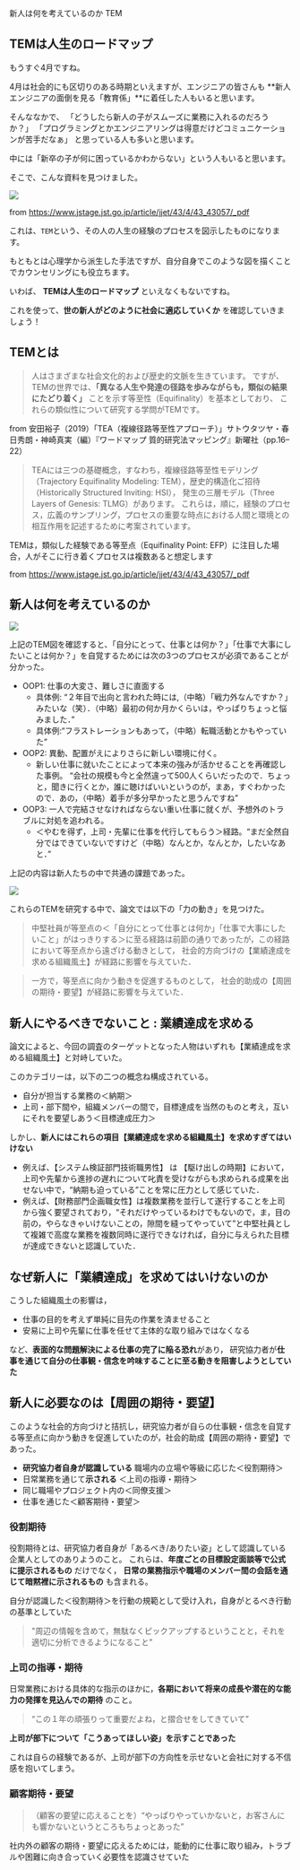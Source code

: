新人は何を考えているのか
TEM



## TEMは人生のロードマップ

もうすぐ4月ですね。

4月は社会的にも区切りのある時期といえますが、エンジニアの皆さんも **新人エンジニアの面倒を見る「教育係」**に着任した人もいると思います。

そんななかで、 「どうしたら新人の子がスムーズに業務に入れるのだろうか？」
「プログラミングとかエンジニアリングは得意だけどコミュニケーションが苦手だなぁ」
と思っている人も多いと思います。

中には「新卒の子が何に困っているかわからない」という人もいると思います。

そこで、こんな資料を見つけました。

<img src="https://github.com/minegishirei/psy/blob/main/img/tem/new_engineer.png">

from https://www.jstage.jst.go.jp/article/jjet/43/4/43_43057/_pdf

これは、`TEM`という、その人の人生の経験のプロセスを図示したものになります。

もともとは心理学から派生した手法ですが、自分自身でこのような図を描くことでカウンセリングにも役立ちます。

いわば、 **TEMは人生のロードマップ** といえなくもないですね。

これを使って、**世の新人がどのように社会に適応していくか** を確認していきましょう！




## TEMとは

> 人はさまざまな社会文化的および歴史的文脈を生きています。
> ですが、 TEMの世界では、**「異なる人生や発達の径路を歩みながらも，類似の結果にたどり着く」** ことを示す等至性（Equifinality）を基本としており、
> これらの類似性について研究する学問がTEMです。

from 安田裕子（2019）「TEA（複線径路等至性アプローチ）」サトウタツヤ・春日秀朗・神崎真実（編）『ワードマップ 質的研究法マッピング』新曜社（pp.16–22）

> TEAには三つの基礎概念，すなわち，複線径路等至性モデリング（Trajectory Equifinality Modeling: TEM），歴史的構造化ご招待（Historically Structured Inviting: HSI），
> 発生の三層モデル（Three Layers of Genesis: TLMG）があります。
> これらは，順に，経験のプロセス，広義のサンプリング，プロセスの重要な時点における人間と環境との相互作用を記述するために考案されています。

TEMは，類似した経験である等至点（Equifinality Point: EFP）に注目した場合，人がそこに行き着くプロセスは複数あると想定します

from https://www.jstage.jst.go.jp/article/jjet/43/4/43_43057/_pdf



## 新人は何を考えているのか

<img src="https://github.com/minegishirei/psy/blob/main/img/tem/new_engineer.png">

上記のTEM図を確認すると、「自分にとって、仕事とは何か？」「仕事で大事にしたいことは何か？」を自覚するためには次の3つのプロセスが必須であることが分かった。

- OOP1: 仕事の大変さ、難しさに直面する
    - 具体例: “２年目で出向と言われた時には,（中略）「戦力外なんですか？」みたいな（笑）．（中略）最初の何か月かくらいは，やっぱりちょっと悩みました．”
    - 具体例:“フラストレーションもあって，（中略）転職活動とかもやっていた”
- OOP2: 異動、配置がえによりさらに新しい環境に付く。
    - 新しい仕事に就いたことによって本来の強みが活かせることを再確認した事例。
    “会社の規模も今と全然違って500人くらいだったので．ちょっと，聞きに行くとか，誰に聴けばいいというのが，まあ，すぐわかったので．あの，（中略）着手が多分早かったと思うんですね”
- OOP3: 一人で完結させなければならない重い仕事に就くが、予想外のトラブルに対処を追われる。
    - ＜やむを得ず，上司・先輩に仕事を代行してもらう＞経路。“まだ全然自分ではできていないですけど（中略）なんとか，なんとか，したいなあと．”

上記の内容は新人たちの中で共通の課題であった。

<img src="https://github.com/minegishirei/psy/blob/main/img/tem/new_engineer2.png">

これらのTEMを研究する中で、論文では以下の「力の動き」を見つけた。

> 中堅社員が等至点の＜「自分にとって仕事とは何か」「仕事で大事にしたいこと」がはっきりする＞に至る経路は前節の通りであったが，この経路において等至点から遠ざける動きとして，
> 社会的方向づけの【業績達成を求める組織風土】が経路に影響を与えていた．

> 一方で，等至点に向かう動きを促進するものとして，
> 社会的助成の【周囲の期待・要望】が経路に影響を与えていた．



## 新人にやるべきでないこと : 業績達成を求める


論文によると、今回の調査のターゲットとなった人物はいずれも【業績達成を求める組織風土】と対峙していた。

このカテゴリーは，以下の二つの概念ね構成されている。

- 自分が担当する業務の＜納期＞
- 上司・部下間や，組織メンバーの間で，目標達成を当然のものと考え，互いにそれを要望しあう＜目標達成圧力＞

しかし、**新人にはこれらの項目【業績達成を求める組織風土】を求めすぎてはいけない**

- 例えば、【システム検証部門技術職男性】 は 【駆け出しの時期】において，上司や先輩から進捗の遅れについて叱責を受けながらも求められる成果を出せない中で，“納期も迫っている”ことを常に圧力として感じていた．
- 例えば、【財務部門企画職女性】は複数業務を並行して遂行することを上司から強く要望されており，“それだけやっているわけでもないので，ま，目の前の，やらなきゃいけないことの，隙間を縫ってやっていて”と中堅社員として複雑で高度な業務を複数同時に遂行できなければ，自分に与えられた目標が達成できないと認識していた．


## なぜ新人に「業績達成」を求めてはいけないのか

こうした組織風土の影響は，

- 仕事の目的を考えず単純に目先の作業を済ませること
- 安易に上司や先輩に仕事を任せて主体的な取り組みではなくなる

など、**表面的な問題解決による仕事の完了に陥る恐れ**があり，
研究協力者が**仕事を通じて自分の仕事観・信念を吟味することに至る動きを阻害しようとしていた**



## 新人に必要なのは【周囲の期待・要望】 

このような社会的方向づけと拮抗し，研究協力者が自らの仕事観・信念を自覚する等至点に向かう動きを促進していたのが，社会的助成【周囲の期待・要望】であった。

- **研究協力者自身が認識している** 職場内の立場や等級に応じた＜役割期待＞
- 日常業務を通じて**示される** ＜上司の指導・期待＞
- 同じ職場やプロジェクト内の＜同僚支援＞
- 仕事を通じた＜顧客期待・要望＞



### 役割期待

役割期待とは、研究協力者自身が「あるべき/ありたい姿」として認識している企業人としてのありようのこと。
これらは、**年度ごとの目標設定面談等で公式に提示されるもの** だけでなく， **日常の業務指示や職場のメンバー間の会話を通じて暗黙裡に示されるもの** も含まれる。

自分が認識した＜役割期待＞を行動の規範として受け入れ，自身がとるべき行動の基準としていた

> "周辺の情報を含めて，無駄なくピックアップするということと，それを適切に分析できるようになること" 


### 上司の指導・期待

日常業務における具体的な指示のほかに，**各期において将来の成長や潜在的な能力の発揮を見込んでの期待** のこと。

> “この１年の頑張りって重要だよね，と摺合せをしてきていて”

**上司が部下について「こうあってほしい姿」を示すことであった** 

これは自らの経験であるが、上司が部下の方向性を示せないと会社に対する不信感を抱いてしまう。


### 顧客期待・要望

> （顧客の要望に応えることを）“やっぱりやっていかないと，お客さんにも響かないというところもちょっとあった”

社内外の顧客の期待・要望に応えるためには，能動的に仕事に取り組み，トラブルや困難に向き合っていく必要性を認識させていた






















